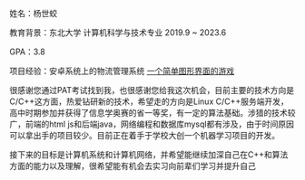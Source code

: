 姓名：杨世蛟

教育背景：东北大学 计算机科学与技术专业 2019.9 ~ 2023.6

GPA：3.8

项目经验：安卓系统上的物流管理系统 [一个简单图形界面的游戏](https://github.com/ysj1173886760/Project1)

很感谢您通过PAT考试找到我，也很感谢您给我这次机会，目前主要的技术方向是C/C++这方面，热爱钻研新的技术，希望走的方向是Linux C/C++服务端开发，高中时期参加并获得了信息学奥赛的省一等奖，有一定的算法基础。涉猎的技术较广，前端的html js和后端java，网络编程和数据库mysql都有涉及，由于时间原因可以拿出手的项目较少。目前正在着手于学校大创一个机器学习项目的开发。

接下来的目标是计算机系统和计算机网络，并希望能继续加深自己在C++和算法方面的能力以及理解，很希望能有机会去实习向前辈们学习并提升自己